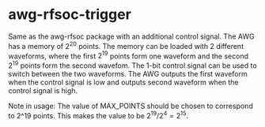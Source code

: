 # awg-rfsoc-trigger
Same as the awg-rfsoc package with an additional control signal.
The AWG has a memory of $2^{20}$ points. 
The memory can be loaded with 2 different waveforms, where the first $2^{19}$ points form one waveform and the second $2^{19}$ points form the second wavefom.
The 1-bit control signal can be used to switch between the two waveforms. The AWG outputs the first waveform when the control signal is low and outputs second waveform when the control signal is high.

Note in usage:
The value of MAX_POINTS should be chosen to correspond to 2^19 points. This makes the value to be $2^{19}/2^4 = 2^{15}$.
